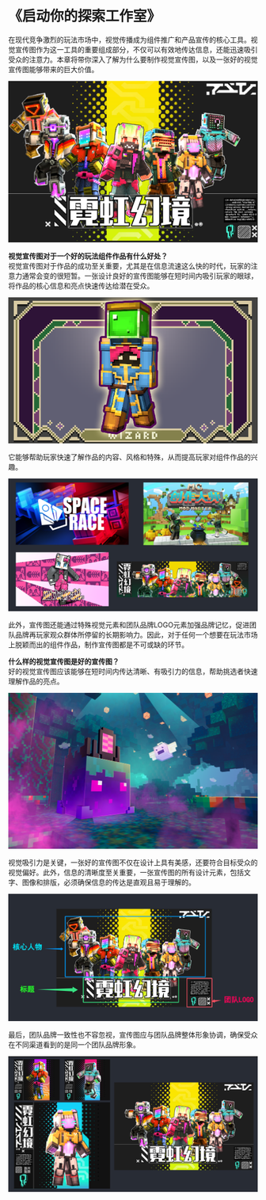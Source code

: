 # 《启动你的探索工作室》

在现代竞争激烈的玩法市场中，视觉传播成为组件推广和产品宣传的核心工具。视觉宣传图作为这一工具的重要组成部分，不仅可以有效地传达信息，还能迅速吸引受众的注意力。本章将带你深入了解为什么要制作视觉宣传图，以及一张好的视觉宣传图能够带来的巨大价值。

![](media/a23fd6dc179126bc7af8a721be90eedc.png)

**视觉宣传图对于一个好的玩法组件作品有什么好处？**  
视觉宣传图对于作品的成功至关重要，尤其是在信息流速这么快的时代，玩家的注意力通常会变的很短暂。一张设计良好的宣传图能够在短时间内吸引玩家的眼球，将作品的核心信息和亮点快速传达给潜在受众。

![电脑游戏的截图 描述已自动生成](media/b8fb3bc26066d0889bb5ca4f871f91fb.png)

它能够帮助玩家快速了解作品的内容、风格和特殊，从而提高玩家对组件作品的兴趣。

![](media/7e117634bea0727dedb13b02ed409d02.png)

此外，宣传图还能通过特殊视觉元素和团队品牌LOGO元素加强品牌记忆，促进团队品牌再玩家观众群体所停留的长期影响力。因此，对于任何一个想要在玩法市场上脱颖而出的组件作品，制作宣传图都是不可或缺的环节。

**什么样的视觉宣传图是好的宣传图？**  
好的视觉宣传图应该能够在短时间内传达清晰、有吸引力的信息，帮助挑选者快速理解作品的亮点。

![电脑游戏画面 低可信度描述已自动生成](media/c13db0758ed19b0e140013b00d6709f8.png)

视觉吸引力是关键，一张好的宣传图不仅在设计上具有美感，还要符合目标受众的视觉偏好。此外，信息的清晰度至关重要，一张宣传图的所有设计元素，包括文字、图像和排版，必须确保信息的传达是直观且易于理解的。

![](media/eabfd0c1edff2959f0c3041c7488d977.png)

最后，团队品牌一致性也不容忽视，宣传图应与团队品牌整体形象协调，确保受众在不同渠道看到的是同一个团队品牌形象。

![](media/7cb1e7310733b3dd90821c69bfd1f4f9.png)
